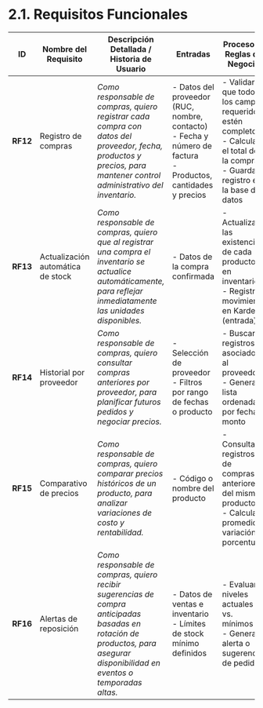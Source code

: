 # 2.1. Requisitos Funcionales
| **ID**   | **Nombre del Requisito**          | **Descripción Detallada / Historia de Usuario**                                                                                                                               | **Entradas**                                                                                                      | **Procesos / Reglas de Negocio**                                                                                                        | **Salidas / Resultados Esperados**                                                                |
| -------- | --------------------------------- | ----------------------------------------------------------------------------------------------------------------------------------------------------------------------------- | ----------------------------------------------------------------------------------------------------------------- | --------------------------------------------------------------------------------------------------------------------------------------- | ------------------------------------------------------------------------------------------------- |
| **RF12** | Registro de compras               | *Como responsable de compras, quiero registrar cada compra con datos del proveedor, fecha, productos y precios, para mantener control administrativo del inventario.*         | - Datos del proveedor (RUC, nombre, contacto)<br>- Fecha y número de factura<br>- Productos, cantidades y precios | - Validar que todos los campos requeridos estén completos<br>- Calcular el total de la compra<br>- Guardar registro en la base de datos | - Compra registrada correctamente<br>- Se genera comprobante interno y actualización en historial |
| **RF13** | Actualización automática de stock | *Como responsable de compras, quiero que al registrar una compra el inventario se actualice automáticamente, para reflejar inmediatamente las unidades disponibles.*          | - Datos de la compra confirmada                                                                                   | - Actualizar las existencias de cada producto en inventario<br>- Registrar movimiento en Kardex (entrada)                               | - Stock actualizado en tiempo real<br>- Movimiento visible en Kardex y módulo de Inventario       |
| **RF14** | Historial por proveedor           | *Como responsable de compras, quiero consultar compras anteriores por proveedor, para planificar futuros pedidos y negociar precios.*                                         | - Selección de proveedor<br>- Filtros por rango de fechas o producto                                              | - Buscar registros asociados al proveedor<br>- Generar lista ordenada por fecha o monto                                                 | - Tabla con historial de compras<br>- Exportable a Excel o PDF                                    |
| **RF15** | Comparativo de precios            | *Como responsable de compras, quiero comparar precios históricos de un producto, para analizar variaciones de costo y rentabilidad.*                                          | - Código o nombre del producto                                                                                    | - Consultar registros de compras anteriores del mismo producto<br>- Calcular promedio y variación porcentual                            | - Gráfico o tabla comparativa de precios históricos<br>- Reporte de rentabilidad                  |
| **RF16** | Alertas de reposición             | *Como responsable de compras, quiero recibir sugerencias de compra anticipadas basadas en rotación de productos, para asegurar disponibilidad en eventos o temporadas altas.* | - Datos de ventas e inventario<br>- Límites de stock mínimo definidos                                             | - Evaluar niveles actuales vs. mínimos<br>- Generar alerta o sugerencia de pedido                                                       | - Notificación en panel de compras o correo<br>- Lista de productos recomendados para reabastecer |
